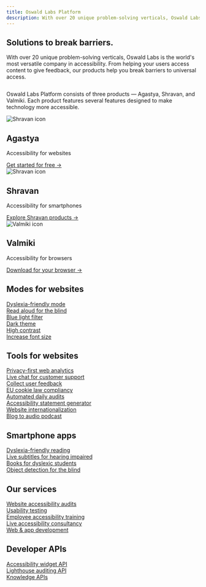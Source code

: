 ```yaml
---
title: Oswald Labs Platform
description: With over 20 unique problem-solving verticals, Oswald Labs is the world's most versatile company in accessibility. Learn more about Oswald Labs Platform.
---
```


<section class="hero big-image">
	<div class="container">
		<div class="row">
			<div class="col-md">
				<h1>Solutions to break barriers.</h1>
				<p>With over 20 unique problem-solving verticals, Oswald Labs is the world's most versatile company in accessibility. From helping your users access content to give feedback, our products help you break barriers to universal access.</p>
				</div>
			<div class="col-md-6">
				<img alt="" src="https://undraw.oswaldlabs.com/007bff/gifts.svg">
			</div>
		</div>
	</div>
</section>
<section class="products pb-4">
	<div class="container">
		<div class="row">
			<div class="col-md-6">
				<p class="intro-para mt-0 mb-4">Oswald Labs Platform consists of three products &mdash; Agastya, Shravan, and Valmiki. Each product features several features designed to make technology more accessible.</p>
			</div>
		</div>
		<div class="row mt-5">
			<div class="col-md-4 links-e96300">
				<img alt="Shravan icon" src="https://upload.wikimedia.org/wikipedia/commons/f/fc/Agastya.svg">
				<h2 class="subheading-3 mt-0 mb-1">Agastya</h2>
				<p>Accessibility for websites</p>
				<a class="btn btn-left" href="/platform/agastya/">Get started for free →</a>
			</div>
			<div class="col-md-4 links-c82333">
				<img alt="Shravan icon" src="https://upload.wikimedia.org/wikipedia/commons/c/c0/Shravan.svg">
				<h2 class="subheading-3 mt-0 mb-1">Shravan</h2>
				<p>Accessibility for smartphones</p>
				<a class="btn btn-left" href="/platform/shravan/">Explore Shravan products →</a>
			</div>
			<div class="col-md-4 links-40806a mt-5 mt-md-0">
				<img alt="Valmiki icon" src="https://upload.wikimedia.org/wikipedia/commons/5/5e/Valmiki.svg">
				<h2 class="subheading-3 mt-0 mb-1">Valmiki</h2>
				<p>Accessibility for browsers</p>
				<a class="btn btn-left" href="/platform/valmiki/">Download for your browser →</a>
			</div>
		</div>
	</div>
</section>
<section>
	<div class="container pt-3 pt-md-0">
		<h2 class="subheading mb-4">Modes for websites</h2>
		<div class="row">
			<div class="col-md-4 mb-4">
				<a href="/platform/agastya/features/dyslexia-friendly-mode/" class="card card-body d-block">
					<i class="fas fa-book-reader fa-fw fa-2x mr-2 text-muted"></i>
					<span>Dyslexia-friendly mode</span>
				</a>
			</div>
			<div class="col-md-4 mb-4">
				<a href="/platform/agastya/features/blind-read-aloud/" class="card card-body d-block">
					<i class="fas fa-play-circle fa-fw fa-2x mr-2 text-muted"></i>
					<span>Read aloud for the blind</span>
				</a>
			</div>
			<div class="col-md-4 mb-4">
				<a href="/platform/agastya/features/blind-friendly-read-aloud/" class="card card-body d-block">
					<i class="fas fa-cloud-moon fa-fw fa-2x mr-2 text-muted"></i>
					<span>Blue light filter</span>
				</a>
			</div>
			<div class="col-md-4 mb-4">
				<a href="/platform/agastya/features/increase-font-size/" class="card card-body d-block">
					<i class="fas fa-moon fa-fw fa-2x mr-2 text-muted"></i>
					<span>Dark theme</span>
				</a>
			</div>
			<div class="col-md-4 mb-4">
				<a href="/platform/agastya/features/high-contrast/" class="card card-body d-block">
					<i class="fas fa-adjust fa-fw fa-2x mr-2 text-muted"></i>
					<span>High contrast</span>
				</a>
			</div>
			<div class="col-md-4 mb-4">
				<a href="/platform/agastya/features/increase-font-size/" class="card card-body d-block">
					<i class="fas fa-text-height fa-fw fa-2x mr-2 text-muted"></i>
					<span>Increase font size</span>
				</a>
			</div>
		</div>
		<h2 class="subheading mb-4 mt-5">Tools for websites</h2>
		<div class="row">
			<div class="col-md-4 mb-4">
				<a href="/platform/agastya/features/privacy-web-analytics/" class="card card-body d-block">
					<i class="fas fa-chart-pie fa-fw fa-2x mr-2 text-muted"></i>
					<span>Privacy-first web analytics</span>
				</a>
			</div>
			<div class="col-md-4 mb-4">
				<a href="/platform/agastya/features/live-chat-customer-support/" class="card card-body d-block">
					<i class="fas fa-comments fa-fw fa-2x mr-2 text-muted"></i>
					<span>Live chat for customer support</span>
				</a>
			</div>
			<div class="col-md-4 mb-4">
				<a href="/platform/agastya/features/collect-user-feedback/" class="card card-body d-block">
					<i class="fas fa-comment-alt fa-fw fa-2x mr-2 text-muted"></i>
					<span>Collect user feedback</span>
				</a>
			</div>
			<div class="col-md-4 mb-4">
				<a href="/platform/agastya/features/eu-cookie-law-compliancy/" class="card card-body d-block">
					<i class="fas fa-cookie-bite fa-fw fa-2x mr-2 text-muted"></i>
					<span>EU cookie law compliancy</span>
				</a>
			</div>
			<div class="col-md-4 mb-4">
				<a href="/platform/agastya/features/automated-daily-audits/" class="card card-body d-block">
					<i class="fas fa-chart-area fa-fw fa-2x mr-2 text-muted"></i>
					<span>Automated daily audits</span>
				</a>
			</div>
			<div class="col-md-4 mb-4">
				<a href="/platform/agastya/features/accessibility-statement-generator/" class="card card-body d-block">
					<i class="fas fa-file-alt fa-fw fa-2x mr-2 text-muted"></i>
					<span>Accessibility statement generator</span>
				</a>
			</div>
			<div class="col-md-4 mb-4">
				<a href="/platform/agastya/features/translation/" class="card card-body d-block">
					<i class="fas fa-language fa-fw fa-2x mr-2 text-muted"></i>
					<span>Website internationalization</span>
				</a>
			</div>
			<div class="col-md-4 mb-4">
				<a href="/platform/agastya/features/blog-to-podcast/" class="card card-body d-block">
					<i class="fas fa-podcast fa-fw fa-2x mr-2 text-muted"></i>
					<span>Blog to audio podcast</span>
				</a>
			</div>
		</div>
		<h2 class="subheading mb-4 mt-5">Smartphone apps</h2>
		<div class="row">
			<div class="col-md-4 mb-4">
				<a href="/platform/agastya/use-cases/dyslexia-reading/" class="card card-body d-block">
					<i class="fas fa-book fa-fw fa-2x mr-2 text-muted"></i>
					<span>Dyslexia-friendly reading</span>
				</a>
			</div>
			<div class="col-md-4 mb-4">
				<a href="/platform/agastya/use-cases/deaf-live-subtitles/" class="card card-body d-block">
					<i class="fas fa-deaf fa-fw fa-2x mr-2 text-muted"></i>
					<span>Live subtitles for hearing impaired</span>
				</a>
			</div>
			<div class="col-md-4 mb-4">
				<a href="/platform/agastya/use-cases/books-for-dyslexic-students/" class="card card-body d-block">
					<i class="fas fa-book-open fa-fw fa-2x mr-2 text-muted"></i>
					<span>Books for dyslexic students</span>
				</a>
			</div>
			<div class="col-md-4 mb-4">
				<a href="/platform/agastya/use-cases/blind-object-detection/" class="card card-body d-block">
					<i class="fas fa-eye-slash fa-fw fa-2x mr-2 text-muted"></i>
					<span>Object detection for the blind</span>
				</a>
			</div>
		</div>
		<h2 class="subheading mb-4 mt-5">Our services</h2>
		<div class="row">
			<div class="col-md-4 mb-4">
				<a href="/platform/solutions/website-accessibility-audits/" class="card card-body d-block">
					<i class="fab fa-accessible-icon fa-fw fa-2x mr-2 text-muted"></i>
					<span>Website accessibility audits</span>
				</a>
			</div>
			<div class="col-md-4 mb-4">
				<a href="/platform/solutions/usability-testing/" class="card card-body d-block">
					<i class="fas fa-flask fa-fw fa-2x mr-2 text-muted"></i>
					<span>Usability testing</span>
				</a>
			</div>
			<div class="col-md-4 mb-4">
				<a href="/platform/solutions/employee-accessibility-training/" class="card card-body d-block">
					<i class="fas fa-chalkboard-teacher fa-fw fa-2x mr-2 text-muted"></i>
					<span>Employee accessibility training</span>
				</a>
			</div>
			<div class="col-md-4 mb-4">
				<a href="/platform/solutions/live-accessibility-consultancy/" class="card card-body d-block">
					<i class="fas fa-headset fa-fw fa-2x mr-2 text-muted"></i>
					<span>Live accessibility consultancy</span>
				</a>
			</div>
			<div class="col-md-4 mb-4">
				<a href="/platform/solutions/web-and-app-development/" class="card card-body d-block">
					<i class="fas fa-laptop-code fa-fw fa-2x mr-2 text-muted"></i>
					<span>Web &amp; app development</span>
				</a>
			</div>
		</div>
		<h2 class="subheading mb-4 mt-5">Developer APIs</h2>
		<div class="row">
			<div class="col-md-4 mb-4">
				<a href="/platform/developers/accessibility-widget-api/" class="card card-body d-block">
					<i class="fas fa-universal-access fa-fw fa-2x mr-2 text-muted"></i>
					<span>Accessibility widget API</span>
				</a>
			</div>
			<div class="col-md-4 mb-4">
				<a href="/platform/developers/lighthouse-auditing-api/" class="card card-body d-block">
					<i class="fas fa-code fa-fw fa-2x mr-2 text-muted"></i>
					<span>Lighthouse auditing API</span>
				</a>
			</div>
			<div class="col-md-4 mb-4">
				<a href="/platform/developers/knowledge-apis/" class="card card-body d-block">
					<i class="fas fa-search-location fa-fw fa-2x mr-2 text-muted"></i>
					<span>Knowledge APIs</span>
				</a>
			</div>
		</div>
	</div>
</section>